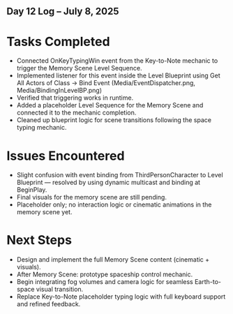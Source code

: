 ## Day 12 Log – July 8, 2025

# Tasks Completed
- Connected OnKeyTypingWin event from the Key-to-Note mechanic to trigger the Memory Scene Level Sequence.
- Implemented listener for this event inside the Level Blueprint using Get All Actors of Class → Bind Event (Media/EventDispatcher.png, Media/BindingInLevelBP.png)
- Verified that triggering works in runtime.
- Added a placeholder Level Sequence for the Memory Scene and connected it to the mechanic completion.
- Cleaned up blueprint logic for scene transitions following the space typing mechanic.

# Issues Encountered
- Slight confusion with event binding from ThirdPersonCharacter to Level Blueprint — resolved by using dynamic multicast and binding at BeginPlay.
- Final visuals for the memory scene are still pending.
- Placeholder only; no interaction logic or cinematic animations in the memory scene yet.

# Next Steps
- Design and implement the full Memory Scene content (cinematic + visuals).
- After Memory Scene: prototype spaceship control mechanic.
- Begin integrating fog volumes and camera logic for seamless Earth-to-space visual transition.
- Replace Key-to-Note placeholder typing logic with full keyboard support and refined feedback.